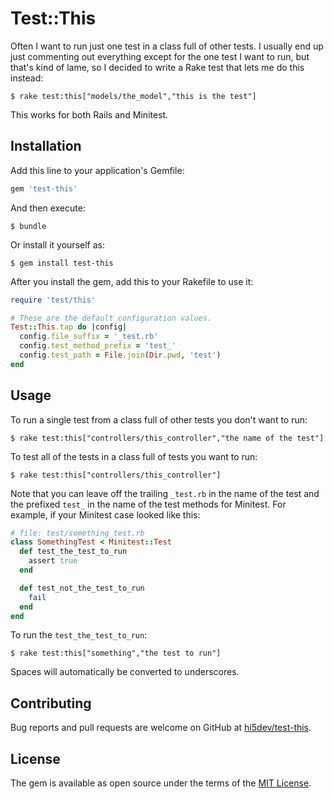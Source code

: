 # Test::This

Often I want to run just one test in a class full of other tests. I usually
end up just commenting out everything except for the one test I want to run,
but that's kind of lame, so I decided to write a Rake test that lets me do
this instead:

    $ rake test:this["models/the_model","this is the test"]

This works for both Rails and Minitest.

## Installation

Add this line to your application's Gemfile:

```ruby
gem 'test-this'
```

And then execute:

    $ bundle

Or install it yourself as:

    $ gem install test-this

After you install the gem, add this to your Rakefile to use it:

```ruby
require 'test/this'

# These are the default configuration values.
Test::This.tap do |config|
  config.file_suffix = '_test.rb'
  config.test_method_prefix = 'test_'
  config.test_path = File.join(Dir.pwd, 'test')
end
```

## Usage

To run a single test from a class full of other tests you don't want to run:

    $ rake test:this["controllers/this_controller","the name of the test"]

To test all of the tests in a class full of tests you want to run:

    $ rake test:this["controllers/this_controller"]

Note that you can leave off the trailing `_test.rb` in the name of the test and
the prefixed `test_` in the name of the test methods for Minitest. For example,
if your Minitest case looked like this:

```ruby
# file: test/something_test.rb
class SomethingTest < Minitest::Test
  def test_the_test_to_run
    assert true
  end

  def test_not_the_test_to_run
    fail
  end
end
```

To run the `test_the_test_to_run`:

    $ rake test:this["something","the test to run"]

Spaces will automatically be converted to underscores.

## Contributing

Bug reports and pull requests are welcome on GitHub at
[hi5dev/test-this](https://github.com/hi5dev/test-this).

## License

The gem is available as open source under the terms of the
[MIT License](http://opensource.org/licenses/MIT).
